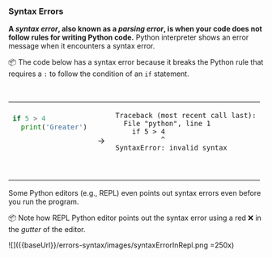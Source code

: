### Syntax Errors

**A _syntax error_, also known as a _parsing error_, is when your code does not follow rules for writing Python code.** Python interpreter shows an error message when it encounters a syntax error.

<tip-box> 

:package: The code below has a syntax error because it breaks the Python rule that requires a `:` to follow the condition of an `if` statement.

<table> 
<tr>
  <td>

```python
if 5 > 4
  print('Greater')
  
  
```
  </td>
  <td>&nbsp;→&nbsp;</td>
  <td>

```
Traceback (most recent call last):
  File "python", line 1
    if 5 > 4
           ^
SyntaxError: invalid syntax
```
  </td>
</tr>
</table>

</tip-box>

Some Python editors (e.g., REPL) even points out syntax errors even before you run the program.

<tip-box> 

:package: Note how REPL Python editor points out the syntax error using a red :x: in the _<tooltip content="the column on the extreme left of the editor">gutter</tooltip>_ of the editor.

![]({{baseUrl}}/errors-syntax/images/syntaxErrorInRepl.png =250x)

</tip-box>